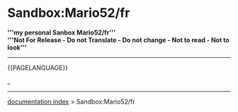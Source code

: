 # Sandbox:Mario52/fr
**'''my personal Sanbox Mario52/fr'''<br />'''Not For Release - Do not Translate - Do not change - Not to read - Not to look'''**


------------------------------------------------------------------------


{{PAGELANGUAGE}}

_

---
[documentation index](../README.md) > Sandbox:Mario52/fr
